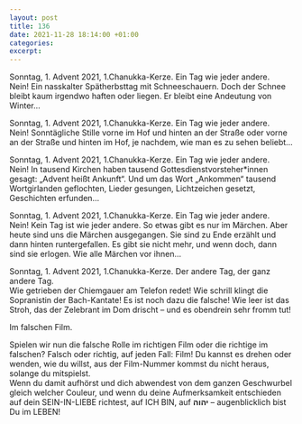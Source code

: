 ```yaml
---
layout: post
title: 136
date: 2021-11-28 18:14:00 +01:00
categories: 
excerpt: 
---
```


Sonntag, 1. Advent 2021, 1.Chanukka-Kerze. Ein Tag wie jeder andere.\
Nein! Ein nasskalter Spätherbsttag mit Schneeschauern. Doch der Schnee bleibt kaum irgendwo haften oder liegen. Er bleibt eine Andeutung von Winter…

Sonntag, 1. Advent 2021, 1.Chanukka-Kerze. Ein Tag wie jeder andere.\
Nein! Sonntägliche Stille vorne im Hof und hinten an der Straße oder vorne an der Straße und hinten im Hof, je nachdem, wie man es zu sehen beliebt…

Sonntag, 1. Advent 2021, 1.Chanukka-Kerze. Ein Tag wie jeder andere.\
Nein! In tausend Kirchen haben tausend Gottesdienstvorsteher*innen gesagt: „Advent heißt Ankunft“. Und um das Wort „Ankommen“ tausend Wortgirlanden geflochten, Lieder gesungen, Lichtzeichen gesetzt, Geschichten erfunden…

Sonntag, 1. Advent 2021, 1.Chanukka-Kerze. Ein Tag wie jeder andere.\
Nein! Kein Tag ist wie jeder andere. So etwas gibt es nur im Märchen. Aber heute sind uns die Märchen ausgegangen. Sie sind zu Ende erzählt und dann hinten runtergefallen. Es gibt sie nicht mehr, und wenn doch, dann sind sie erlogen. Wie alle Märchen vor ihnen…

Sonntag, 1. Advent 2021, 1.Chanukka-Kerze. Der andere Tag, der ganz andere Tag.\
Wie getrieben der Chiemgauer am Telefon redet! Wie schrill klingt die Sopranistin der Bach-Kantate! Es ist noch dazu die falsche! Wie leer ist das Stroh, das der Zelebrant im Dom drischt – und es obendrein sehr fromm tut!

Im falschen Film.

Spielen wir nun die falsche Rolle im richtigen Film oder die richtige im falschen? Falsch oder richtig, auf jeden Fall: Film! Du kannst es drehen oder wenden, wie du willst, aus der Film-Nummer kommst du nicht heraus, solange du mitspielst.\
Wenn du damit aufhörst und dich abwendest von dem ganzen Geschwurbel gleich welcher Couleur, und wenn du deine Aufmerksamkeit entschieden auf dein SEIN-IN-LIEBE richtest, auf ICH BIN, auf **יהוה** – augenblicklich bist Du im LEBEN!
